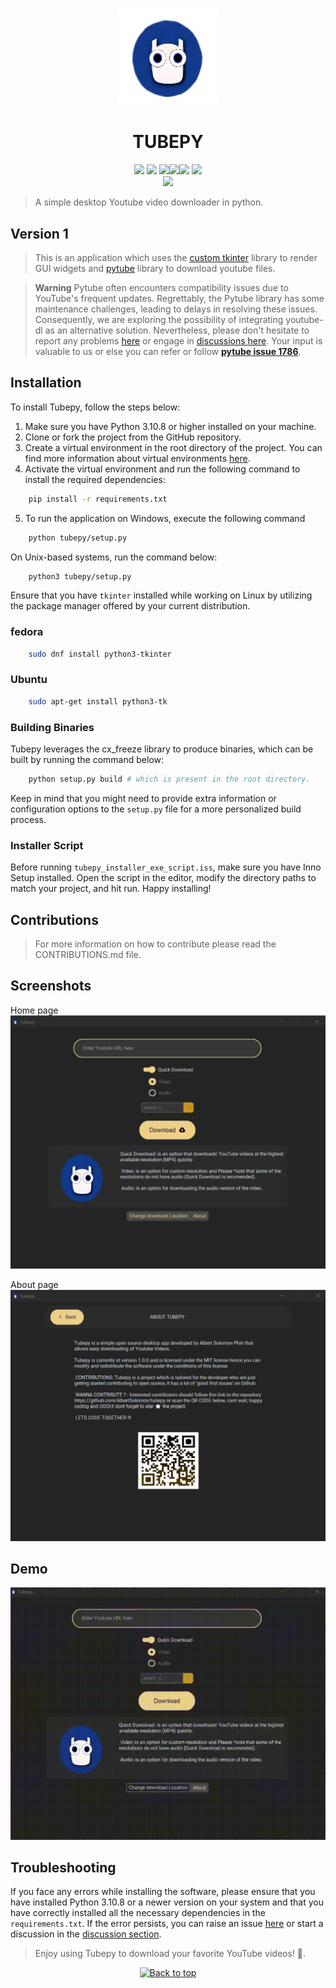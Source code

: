 <div align="center">
<h1>
<img width="160" height="150" src="assets/new_tubepy_logo.png"/>
</h1>
<h1>TUBEPY</h1> 
</div>
<p align="center"> <img src="https://camo.githubusercontent.com/3dbcfa4997505c80ef928681b291d33ecfac2dabf563eb742bb3e269a5af909c/68747470733a2f2f696d672e736869656c64732e696f2f6769746875622f6c6963656e73652f496c65726961796f2f6d61726b646f776e2d6261646765733f7374796c653d666f722d7468652d6261646765"> <img src="https://img.shields.io/badge/python-3670A0?style=for-the-badge&logo=python&logoColor=ffdd54"> <img src="https://img.shields.io/badge/Linux-FCC624?style=for-the-badge&logo=linux&logoColor=black"><img src="https://img.shields.io/badge/mac%20os-000000?style=for-the-badge&logo=macos&logoColor=F0F0F0"><img src="https://img.shields.io/badge/Windows-0078D6?style=for-the-badge&logo=windows&logoColor=white"> <img src="https://img.shields.io/badge/git-%23F05033.svg?style=for-the-badge&logo=git&logoColor=white"><br><img src="https://img.shields.io/badge/Status-Active-green.svg"> </p>



> A simple desktop Youtube video downloader in python.

## Version 1

> This is an application which uses the [custom tkinter](https://github.com/TomSchimansky/CustomTkinter) library to render GUI widgets and [pytube](https://pytube.io/en/latest/) library to download youtube files.

> **Warning**
Pytube often encounters compatibility issues due to YouTube's frequent updates. Regrettably, the Pytube library has some maintenance challenges, leading to delays in resolving these issues. Consequently, we are exploring the possibility of integrating youtube-dl as an alternative solution. Nevertheless, please don't hesitate to report any problems [here](https://github.com/AlbertSolomon/tubepy/issues) or engage in [discussions here](https://github.com/AlbertSolomon/tubepy/discussions). Your input is valuable to us or else you can refer or follow **[pytube issue 1786](https://github.com/pytube/pytube/issues/1786)**.

## Installation

To install Tubepy, follow the steps below:

1. Make sure you have Python 3.10.8 or higher installed on your machine.
2. Clone or fork the project from the GitHub repository.
3. Create a virtual environment in the root directory of the project. You can find more information about virtual environments [here](https://www.geeksforgeeks.org/python-virtual-environment/).
4. Activate the virtual environment and run the following command to install the required dependencies:

```bash
    pip install -r requirements.txt 
```

5. To run the application on Windows, execute the following command

```bash
    python tubepy/setup.py 
```

On Unix-based systems, run the command below:

```bash
    python3 tubepy/setup.py 
```

Ensure that you have ``tkinter`` installed while working on Linux by utilizing the package manager offered by your current distribution.

### fedora

```bash 
    sudo dnf install python3-tkinter
```

### Ubuntu

```bash
    sudo apt-get install python3-tk
```

### Building Binaries

Tubepy leverages the cx_freeze library to produce binaries, which can be built by running the command below:

```bash
    python setup.py build # which is present in the root directory.
```

Keep in mind that you might need to provide extra information or configuration options to the ``setup.py`` file for a more personalized build process.

### Installer Script

Before running ``tubepy_installer_exe_script.iss``, make sure you have Inno Setup installed. Open the script in the editor, modify the directory paths to match your project, and hit run. Happy installing!

## Contributions

> For more information on how to contribute please read the CONTRIBUTIONS.md file.

## Screenshots

Home page
![Home Page](https://github.com/AlbertSolomon/tubepy/blob/main/assets/screenshots/home%20page.png)

About page
![About Page](https://github.com/AlbertSolomon/tubepy/blob/main/assets/screenshots/about%20page.png)

## Demo

![Demo](https://github.com/AlbertSolomon/tubepy/blob/main/assets/demo.gif)

## Troubleshooting

If you face any errors while installing the software, please ensure that you have installed Python 3.10.8 or a newer version on your system and that you have correctly installed all the necessary dependencies in the ``requirements.txt``. If the error persists, you can raise an issue [here](https://github.com/AlbertSolomon/tubepy/issues) or start a discussion in the [discussion section](https://github.com/AlbertSolomon/tubepy/discussions).

> Enjoy using Tubepy to download your favorite YouTube videos! 🍾.

<p align="center"><a href="https://github.com/AlbertSolomon/tubepy#"><img src="https://superagi.com/wp-content/uploads/2023/05/backToTopButton.png" alt="Back to top" height="29"/></a></p>

